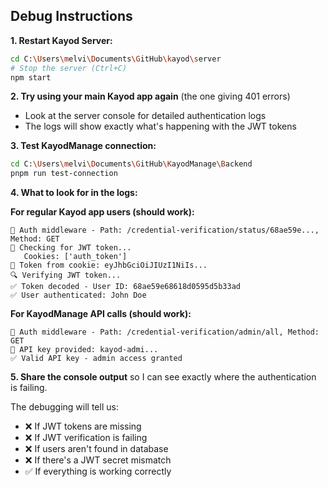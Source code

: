 ## Debug Instructions

**1. Restart Kayod Server:**
```bash
cd C:\Users\melvi\Documents\GitHub\kayod\server
# Stop the server (Ctrl+C)
npm start
```

**2. Try using your main Kayod app again** (the one giving 401 errors)
   - Look at the server console for detailed authentication logs
   - The logs will show exactly what's happening with the JWT tokens

**3. Test KayodManage connection:**
```bash
cd C:\Users\melvi\Documents\GitHub\KayodManage\Backend
pnpm run test-connection
```

**4. What to look for in the logs:**

**For regular Kayod app users (should work):**
```
🔐 Auth middleware - Path: /credential-verification/status/68ae59e..., Method: GET
🎫 Checking for JWT token...
   Cookies: ['auth_token']
🍪 Token from cookie: eyJhbGciOiJIUzI1NiIs...
🔍 Verifying JWT token...
✅ Token decoded - User ID: 68ae59e68618d0595d5b33ad
✅ User authenticated: John Doe
```

**For KayodManage API calls (should work):**
```
🔐 Auth middleware - Path: /credential-verification/admin/all, Method: GET
🔑 API key provided: kayod-admi...
✅ Valid API key - admin access granted
```

**5. Share the console output** so I can see exactly where the authentication is failing.

The debugging will tell us:
- ❌ If JWT tokens are missing
- ❌ If JWT verification is failing  
- ❌ If users aren't found in database
- ❌ If there's a JWT secret mismatch
- ✅ If everything is working correctly

